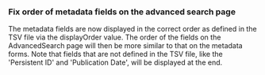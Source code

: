 ### Fix order of metadata fields on the advanced search page

The metadata fields are now displayed in the correct order as defined in the TSV file via the displayOrder value.
The order of the fields on the AdvancedSearch page will then be more similar to that on the metadata forms. 
Note that fields that are not defined in the TSV file, like the 'Persistent ID' and 'Publication Date', will be displayed at the end. 
